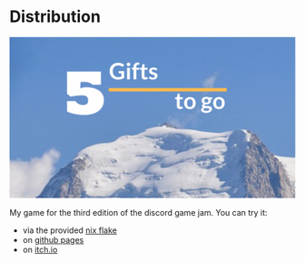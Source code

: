 # Distribution

![cover](./assets/cover.jpg)

My game for the third edition of the discord game jam. You can try it:

- via the provided [nix flake](./flake.nix)
- on [github pages](https://giftstogo.moonythm.dev)
- on [itch.io](https://prescientmoon.itch.io/5-gifts-to-go)
